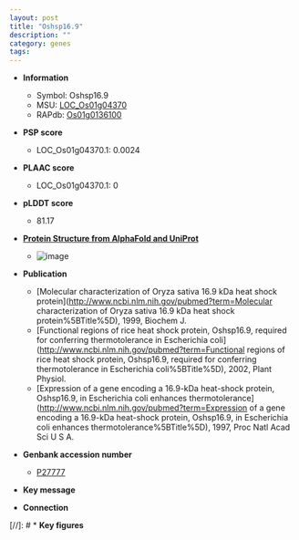 ```yaml
---
layout: post
title: "Oshsp16.9"
description: ""
category: genes
tags: 
---
```


* **Information**  
    + Symbol: Oshsp16.9  
    + MSU: [LOC_Os01g04370](http://rice.plantbiology.msu.edu/cgi-bin/ORF_infopage.cgi?orf=LOC_Os01g04370)  
    + RAPdb: [Os01g0136100](http://rapdb.dna.affrc.go.jp/viewer/gbrowse_details/irgsp1?name=Os01g0136100)  

* **PSP score**  
    + LOC_Os01g04370.1: 0.0024 

* **PLAAC score**  
    + LOC_Os01g04370.1: 0 

* **pLDDT score**
    + 81.17

* **[Protein Structure from AlphaFold and UniProt](https://www.uniprot.org/uniprotkb/P27777/entry#structure)**
    + ![image](https://ricepsp.github.io/images/P/AF-P27777-F1.png)

* **Publication**  
    + [Molecular characterization of Oryza sativa 16.9 kDa heat shock protein](http://www.ncbi.nlm.nih.gov/pubmed?term=Molecular characterization of Oryza sativa 16.9 kDa heat shock protein%5BTitle%5D), 1999, Biochem J.
    + [Functional regions of rice heat shock protein, Oshsp16.9, required for conferring thermotolerance in Escherichia coli](http://www.ncbi.nlm.nih.gov/pubmed?term=Functional regions of rice heat shock protein, Oshsp16.9, required for conferring thermotolerance in Escherichia coli%5BTitle%5D), 2002, Plant Physiol.
    + [Expression of a gene encoding a 16.9-kDa heat-shock protein, Oshsp16.9, in Escherichia coli enhances thermotolerance](http://www.ncbi.nlm.nih.gov/pubmed?term=Expression of a gene encoding a 16.9-kDa heat-shock protein, Oshsp16.9, in Escherichia coli enhances thermotolerance%5BTitle%5D), 1997, Proc Natl Acad Sci U S A.

* **Genbank accession number**  
    + [P27777](http://www.ncbi.nlm.nih.gov/nuccore/P27777)

* **Key message**  

* **Connection**  

[//]: # * **Key figures**  


